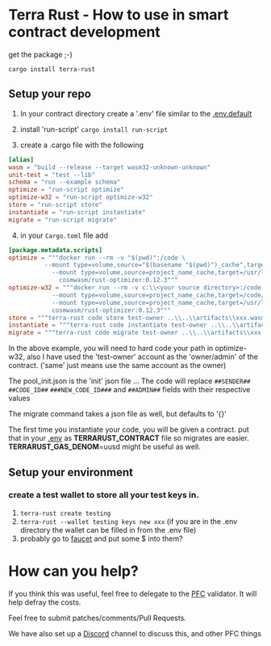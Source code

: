 # Terra Rust - How to use in smart contract development
get the package ;-)

`cargo install terra-rust`

## Setup your repo
1. In your contract directory create a '.env' file similar to the [.env.default](.env.default)
2. install 'run-script' ```cargo install run-script```

3. create a .cargo file with the following
```toml
[alias]
wasm = "build --release --target wasm32-unknown-unknown"
unit-test = "test --lib"
schema = "run --example schema"
optimize = "run-script optimize"
optimize-w32 = "run-script optimize-w32"
store = "run-script store"
instantiate = "run-script instantiate"
migrate = "run-script migrate"
```
4. in your `Cargo.toml` file add
```toml
[package.metadata.scripts]
optimize = """docker run --rm -v "$(pwd)":/code \
          --mount type=volume,source="$(basename "$(pwd)")_cache",target=/code/target \
            --mount type=volume,source=project_name_cache,target=/usr/local/cargo/registry \
              cosmwasm/rust-optimizer:0.12.3"""
optimize-w32 = """docker run --rm -v c:\\<your source directory>:/code  \
            --mount type=volume,source=project_name_cache,target=/code/target \
            --mount type=volume,source=project_name_cache,target=/usr/local/cargo/registry \
            cosmwasm/rust-optimizer:0.12.3"""
store = """terra-rust code store test-owner ..\\..\\artifacts\\xxx.wasm"""
instantiate = """terra-rust code instantiate test-owner ..\\..\\artifacts\\xxx.wasm .\\pool_init.json --admin same"""
migrate = """terra-rust code migrate test-owner ..\\..\\artifacts\\xxx.wasm """

```
In the above example, you will need to hard code your path in optimize-w32, 
also I have used the 'test-owner' account as the 'owner/admin' of the contract. ('same' just means use the same account as the owner)

The pool_init.json is the 'init' json file ... 
The code will replace `##SENDER##` `##CODE_ID##` `###NEW_CODE_ID###` and `##ADMIN##` fields with their respective values

The migrate command takes a json file as well, but defaults to '{}'

The first time you instantiate your code, you will be given a contract. put that in your [.env](.env.default) as **TERRARUST_CONTRACT** file so migrates are easier.
**TERRARUST_GAS_DENOM**=uusd might be useful as well.


## Setup your environment

### create a test wallet to store all your test keys in.
   1. `terra-rust create testing`
   2. `terra-rust --wallet testing keys new xxx` (if you are in the .env directory the wallet can be filled in from the .env file)
   3. probably go to [faucet](https://faucet.terra.money/) and put some $ into them?

# How can you help?
If you think this was useful, feel free to delegate to the [PFC](https://station.terra.money/validator/terravaloper12g4nkvsjjnl0t7fvq3hdcw7y8dc9fq69nyeu9q) validator. It will help defray the costs.

Feel free to submit patches/comments/Pull Requests.

We have also set up a [Discord](https://discord.gg/zKVWs4HhJD) channel to discuss this, and other PFC things

